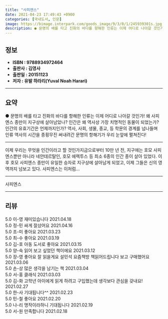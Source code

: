 ```yaml
---
title: "사피엔스"
date: 2021-04-23 17:49:43 +0900
categories: [국내도서, 인문]
image: https://bimage.interpark.com/goods_image/9/3/0/1/245939301s.jpg
description: ● 문명의 배를 타고 진화의 바다를 항해한 인류는 이제 어디로 나아갈 것인가! 왜 사피엔스 종만이 지구상에 살아남았나? 인간은 왜 역사상 가장 치명적인 동물이 되었는가? 인간의 유효기간은 언제까지인가? 역사, 사회, 생물, 종교, 등 학문의 경계를 넘나들며 인류 역사의 시간을 종횡무진
---
```


## **정보**

- **ISBN : 9788934972464**
- **출판사 : 김영사**
- **출판일 : 20151123**
- **저자 : 유발 하라리(Yuval Noah Harari)**

------



## **요약**

●  문명의 배를 타고 진화의 바다를 항해한 인류는 이제 어디로 나아갈 것인가! 왜 사피엔스 종만이 지구상에 살아남았나? 인간은 왜 역사상 가장 치명적인 동물이 되었는가? 인간의 유효기간은 언제까지인가? 역사, 사회, 생물, 종교, 등 학문의 경계를 넘나들며 인류 역사의 시간을 종횡무진 써내려간 문명의 항해기가 우리 눈앞에 펼쳐진다!

------

이제 우리는 무엇을 인간이라고 할 것인가지금으로부터 10만 년 전, 지구에는 호모 사피엔스뿐만 아니라 네안데르탈인, 호모 에렉투스 등 최소 6종의 인간 종이 살아 있었다. 이후 호모 사피엔스 종만이 유일한 승자로 지구상에 살아남게 되었고, 이제 그들은 신의 영역까지 넘보고 있다. 사피엔스는 이처럼... 

------


사피엔스 

------


## **리뷰** 

5.0 이-영 재미있습니다 2021.04.18 <br/>5.0 정-민 싸게 잘샀어요 2021.04.16 <br/>5.0 조-미 좋아요  2021.03.23 <br/>5.0 최-수 좋아요 2021.03.19 <br/>5.0 김-호 아동 도서로 좋아요 2021.03.15 <br/>5.0 양-숙 읽어 보고 싶었던 책이에요 2021.03.12 <br/>5.0 장-영 좋아요 잘 읽을게요 설민석 요즘책방 책읽어드립니다 보고 구매했어요 2021.03.06 <br/>5.0 손-상 많은 생각을 남기는 책 2021.03.04 <br/>5.0 서-홍 클래식 2021.03.03 <br/>5.0 김-화 고학년 아이에게 읽게 하려고 구입했는데 생각보다 관심을 갖내요! 2021.02.27 <br/>5.0 한-사 기대됩니다^^ 2021.02.23 <br/>5.0 민-철 좋아요 2021.02.20 <br/>5.0 나-리 명작이라하니 기대됩니다 2021.02.19 <br/>5.0 서-원 만족합니다 2021.02.18 <br/>
